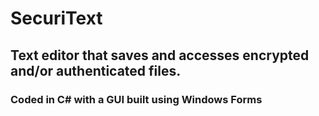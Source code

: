 # SecuriText
 
<h2>Text editor that saves and accesses encrypted and/or authenticated files.</h2>

<h3>Coded in C# with a GUI built using Windows Forms</h3>
